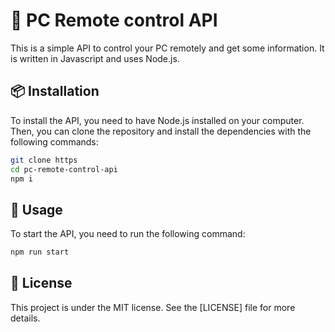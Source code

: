 # 🐝 PC Remote control API 

This is a simple API to control your PC remotely and get some information. It is written in Javascript and uses Node.js.

## 📦 Installation

To install the API, you need to have Node.js installed on your computer. Then, you can clone the repository and install the dependencies with the following commands:

```bash
git clone https
cd pc-remote-control-api
npm i
```

## 🚀 Usage

To start the API, you need to run the following command:

```bash
npm run start
```

## 📝 License

This project is under the MIT license. See the [LICENSE] file for more details.